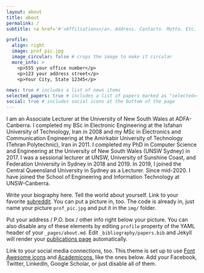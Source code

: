 ```yaml
---
layout: about
title: about
permalink: /
subtitle: <a href='#'>Affiliations</a>. Address. Contacts. Motto. Etc.

profile:
  align: right
  image: prof_pic.jpg
  image_circular: false # crops the image to make it circular
  more_info: >
    <p>555 your office number</p>
    <p>123 your address street</p>
    <p>Your City, State 12345</p>

news: true # includes a list of news items
selected_papers: true # includes a list of papers marked as "selected={true}"
social: true # includes social icons at the bottom of the page
---
```

I am an Associate Lecturer at the University of New South Wales at ADFA-Canberra. I completed my BSc in Electronic Engineering at the Isfahan University of Technology, Iran in 2008 and my MSc in Electronics and Communication Engineering at the Amirkabir University of Technology (Tehran Polytechnic), Iran in 2011. I completed my PhD in Computer Science and Engineering at the University of New South Wales (UNSW Sydney) in 2017. I was a sessional lecturer at UNSW, University of Sunshine Coast, and Federation University in Sydney in 2018 and 2019. In 2019, I joined the Central Queensland University in Sydney as a Lecturer. Since mid-2020. I have joined the School of Engineering and Information Technology at UNSW-Canberra.

Write your biography here. Tell the world about yourself. Link to your favorite [subreddit](http://reddit.com). You can put a picture in, too. The code is already in, just name your picture `prof_pic.jpg` and put it in the `img/` folder.

Put your address / P.O. box / other info right below your picture. You can also disable any of these elements by editing `profile` property of the YAML header of your `_pages/about.md`. Edit `_bibliography/papers.bib` and Jekyll will render your [publications page](/al-folio/publications/) automatically.

Link to your social media connections, too. This theme is set up to use [Font Awesome icons](https://fontawesome.com/) and [Academicons](https://jpswalsh.github.io/academicons/), like the ones below. Add your Facebook, Twitter, LinkedIn, Google Scholar, or just disable all of them.
